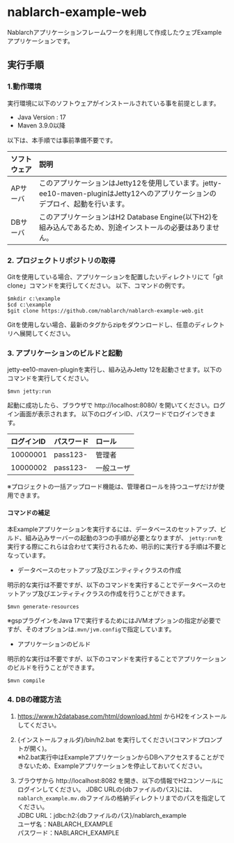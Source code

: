 nablarch-example-web
===========================

Nablarchアプリケーションフレームワークを利用して作成したウェブExampleアプリケーションです。

## 実行手順

### 1.動作環境
実行環境に以下のソフトウェアがインストールされている事を前提とします。
* Java Version : 17
* Maven 3.9.0以降

以下は、本手順では事前準備不要です。

|ソフトウェア|説明|
|:---|:---|
|APサーバ|このアプリケーションはJetty12を使用しています。jetty-ee10-maven-pluginはJetty12へのアプリケーションのデプロイ、起動を行います。|
|DBサーバ|このアプリケーションはH2 Database Engine(以下H2)を組み込んであるため、別途インストールの必要はありません。|

### 2. プロジェクトリポジトリの取得
Gitを使用している場合、アプリケーションを配置したいディレクトリにて「git clone」コマンドを実行してください。
以下、コマンドの例です。

    $mkdir c:\example
    $cd c:\example
    $git clone https://github.com/nablarch/nablarch-example-web.git

Gitを使用しない場合、最新のタグからzipをダウンロードし、任意のディレクトリへ展開してください。


### 3. アプリケーションのビルドと起動
jetty-ee10-maven-pluginを実行し、組み込みJetty 12を起動させます。以下のコマンドを実行してください。

    $mvn jetty:run

起動に成功したら、ブラウザで http://localhost:8080/ を開いてください。ログイン画面が表示されます。
以下のログインID、パスワードでログインできます。

| ログインID | パスワード | ロール     |
|:-----------|:-----------|:-----------|
| 10000001   | pass123-   | 管理者     |
| 10000002   | pass123-   | 一般ユーザ |

※プロジェクトの一括アップロード機能は、管理者ロールを持つユーザだけが使用できます。

#### コマンドの補足
本Exampleアプリケーションを実行するには、データベースのセットアップ、ビルド、組み込みサーバーの起動の3つの手順が必要となりますが、
`jetty:run`を実行する際にこれらは合わせて実行されるため、明示的に実行する手順は不要となっています。

- データベースのセットアップ及びエンティティクラスの作成

明示的な実行は不要ですが、以下のコマンドを実行することでデータベースのセットアップ及びエンティティクラスの作成を行うことができます。


    $mvn generate-resources

※gspプラグインをJava 17で実行するためにはJVMオプションの指定が必要ですが、そのオプションは`.mvn/jvm.config`で指定しています。

- アプリケーションのビルド

明示的な実行は不要ですが、以下のコマンドを実行することでアプリケーションのビルドを行うことができます。


    $mvn compile

### 4. DBの確認方法

1. https://www.h2database.com/html/download.html からH2をインストールしてください。  


2. {インストールフォルダ}/bin/h2.bat を実行してください(コマンドプロンプトが開く)。  
  ※h2.bat実行中はExampleアプリケーションからDBへアクセスすることができないため、Exampleアプリケーションを停止しておいてください。

3. ブラウザから http://localhost:8082 を開き、以下の情報でH2コンソールにログインしてください。
   JDBC URLの{dbファイルのパス}には、`nablarch_example.mv.db`ファイルの格納ディレクトリまでのパスを指定してください。  
  JDBC URL：jdbc:h2:{dbファイルのパス}/nablarch_example  
  ユーザ名：NABLARCH_EXAMPLE  
  パスワード：NABLARCH_EXAMPLE
